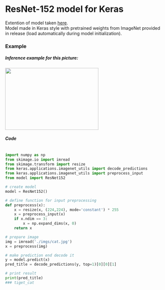 # ResNet-152 model for Keras

Extention of model taken [here](https://gist.github.com/flyyufelix/7e2eafb149f72f4d38dd661882c554a6).  
Model made in Keras style with pretrained weights from ImageNet provided in release (load automatically during model initialization).  

### Example  
##### Inference example for this picture:  
<img src="https://github.com/qubvel/ResNet152/blob/master/imgs/cat.jpg" width="300" height="200">

##### Code
```python

import numpy as np
from skimage.io import imread
from skimage.transform import resize
from keras.applications.imagenet_utils import decode_predictions
from keras.applications.imagenet_utils import preprocess_input
from model import ResNet152

# create model
model = ResNet152()

# define function for input preprocessing
def preprocess(x):
    x = resize(x, (224,224), mode='constant') * 255
    x = preprocess_input(x)
    if x.ndim == 3:
        x = np.expand_dims(x, 0)
    return x

# prepare image
img = imread('./imgs/cat.jpg')
x = preprocess(img)

# make prediction end decode it
y = model.predict(x)
pred_title = decode_predictions(y, top=1)[0][0][1]

# print result
print(pred_title)
### tiget_cat
```
